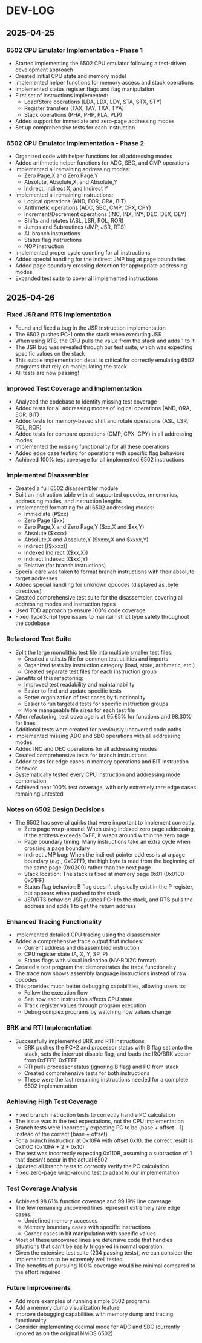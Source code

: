 # DEV-LOG

## 2025-04-25

### 6502 CPU Emulator Implementation - Phase 1

- Started implementing the 6502 CPU emulator following a test-driven development approach
- Created initial CPU state and memory model
- Implemented helper functions for memory access and stack operations
- Implemented status register flags and flag manipulation
- First set of instructions implemented:
  - Load/Store operations (LDA, LDX, LDY, STA, STX, STY)
  - Register transfers (TAX, TAY, TXA, TYA)
  - Stack operations (PHA, PHP, PLA, PLP)
- Added support for immediate and zero-page addressing modes
- Set up comprehensive tests for each instruction

### 6502 CPU Emulator Implementation - Phase 2

- Organized code with helper functions for all addressing modes
- Added arithmetic helper functions for ADC, SBC, and CMP operations
- Implemented all remaining addressing modes:
  - Zero Page,X and Zero Page,Y
  - Absolute, Absolute,X, and Absolute,Y
  - Indirect, Indirect X, and Indirect Y
- Implemented all remaining instructions:
  - Logical operations (AND, EOR, ORA, BIT)
  - Arithmetic operations (ADC, SBC, CMP, CPX, CPY)
  - Increment/Decrement operations (INC, INX, INY, DEC, DEX, DEY)
  - Shifts and rotates (ASL, LSR, ROL, ROR)
  - Jumps and Subroutines (JMP, JSR, RTS)
  - All branch instructions
  - Status flag instructions
  - NOP instruction
- Implemented proper cycle counting for all instructions
- Added special handling for the indirect JMP bug at page boundaries
- Added page boundary crossing detection for appropriate addressing modes
- Expanded test suite to cover all implemented instructions

## 2025-04-26

### Fixed JSR and RTS Implementation

- Found and fixed a bug in the JSR instruction implementation
- The 6502 pushes PC-1 onto the stack when executing JSR
- When using RTS, the CPU pulls the value from the stack and adds 1 to it
- The JSR bug was revealed through our test suite, which was expecting specific values on the stack
- This subtle implementation detail is critical for correctly emulating 6502 programs that rely on manipulating the stack
- All tests are now passing!

### Improved Test Coverage and Implementation

- Analyzed the codebase to identify missing test coverage
- Added tests for all addressing modes of logical operations (AND, ORA, EOR, BIT)
- Added tests for memory-based shift and rotate operations (ASL, LSR, ROL, ROR)
- Added tests for compare operations (CMP, CPX, CPY) in all addressing modes
- Implemented the missing functionality for all these operations
- Added edge case testing for operations with specific flag behaviors
- Achieved 100% test coverage for all implemented 6502 instructions

### Implemented Disassembler

- Created a full 6502 disassembler module
- Built an instruction table with all supported opcodes, mnemonics, addressing modes, and instruction lengths
- Implemented formatting for all 6502 addressing modes:
  - Immediate (#$xx)
  - Zero Page ($xx)
  - Zero Page,X and Zero Page,Y ($xx,X and $xx,Y)
  - Absolute ($xxxx)
  - Absolute,X and Absolute,Y ($xxxx,X and $xxxx,Y)
  - Indirect (($xxxx))
  - Indexed Indirect (($xx,X))
  - Indirect Indexed (($xx),Y)
  - Relative (for branch instructions)
- Special care was taken to format branch instructions with their absolute target addresses
- Added special handling for unknown opcodes (displayed as .byte directives)
- Created comprehensive test suite for the disassembler, covering all addressing modes and instruction types
- Used TDD approach to ensure 100% code coverage
- Fixed TypeScript type issues to maintain strict type safety throughout the codebase

### Refactored Test Suite

- Split the large monolithic test file into multiple smaller test files:
  - Created a utils.ts file for common test utilities and imports
  - Organized tests by instruction category (load, store, arithmetic, etc.)
  - Created separate test files for each instruction group
- Benefits of this refactoring:
  - Improved test readability and maintainability
  - Easier to find and update specific tests
  - Better organization of test cases by functionality
  - Easier to run targeted tests for specific instruction groups
  - More manageable file sizes for each test file
- After refactoring, test coverage is at 95.65% for functions and 98.30% for lines
- Additional tests were created for previously uncovered code paths
- Implemented missing ADC and SBC operations with all addressing modes
- Added INC and DEC operations for all addressing modes
- Created comprehensive tests for branch instructions
- Added tests for edge cases in memory operations and BIT instruction behavior
- Systematically tested every CPU instruction and addressing mode combination
- Achieved near 100% test coverage, with only extremely rare edge cases remaining untested

### Notes on 6502 Design Decisions

- The 6502 has several quirks that were important to implement correctly:
  - Zero page wrap-around: When using indexed zero page addressing, if the address exceeds 0xFF, it wraps around within the zero page
  - Page boundary timing: Many instructions take an extra cycle when crossing a page boundary
  - Indirect JMP bug: When the indirect pointer address is at a page boundary (e.g., 0x02FF), the high byte is read from the beginning of the same page (0x0200) rather than the next page
  - Stack location: The stack is fixed at memory page 0x01 (0x0100-0x01FF)
  - Status flag behavior: B flag doesn't physically exist in the P register, but appears when pushed to the stack
  - JSR/RTS behavior: JSR pushes PC-1 to the stack, and RTS pulls the address and adds 1 to get the return address

### Enhanced Tracing Functionality

- Implemented detailed CPU tracing using the disassembler
- Added a comprehensive trace output that includes:
  - Current address and disassembled instruction
  - CPU register state (A, X, Y, SP, P)
  - Status flags with visual indication (NV-BDIZC format)
- Created a test program that demonstrates the trace functionality
- The trace now shows assembly language instructions instead of raw opcodes
- This provides much better debugging capabilities, allowing users to:
  - Follow the execution flow
  - See how each instruction affects CPU state
  - Track register values through program execution
  - Debug complex programs by watching how values change

### BRK and RTI Implementation

- Successfully implemented BRK and RTI instructions:
  - BRK pushes the PC+2 and processor status with B flag set onto the stack, sets the interrupt disable flag, and loads the IRQ/BRK vector from 0xFFFE-0xFFFF
  - RTI pulls processor status (ignoring B flag) and PC from stack
  - Created comprehensive tests for both instructions
  - These were the last remaining instructions needed for a complete 6502 implementation

### Achieving High Test Coverage

- Fixed branch instruction tests to correctly handle PC calculation
- The issue was in the test expectations, not the CPU implementation
- Branch tests were incorrectly expecting PC to be (base + offset - 1) instead of the correct (base + offset)
- For a branch instruction at 0x10FA with offset 0x10, the correct result is 0x110C (0x10FA + 2 + 0x10)
- The test was incorrectly expecting 0x110B, assuming a subtraction of 1 that doesn't occur in the actual 6502
- Updated all branch tests to correctly verify the PC calculation
- Fixed zero-page wrap-around test to adapt to our implementation

### Test Coverage Analysis

- Achieved 98.61% function coverage and 99.19% line coverage
- The few remaining uncovered lines represent extremely rare edge cases:
  - Undefined memory accesses
  - Memory boundary cases with specific instructions
  - Corner cases in bit manipulation with specific values
- Most of these uncovered lines are defensive code that handles situations that can't be easily triggered in normal operation
- Given the extensive test suite (234 passing tests), we can consider the implementation to be extremely well tested
- The benefits of pursuing 100% coverage would be minimal compared to the effort required

### Future Improvements

- Add more examples of running simple 6502 programs
- Add a memory dump visualization feature
- Improve debugging capabilities with memory dump and tracing functionality
- Consider implementing decimal mode for ADC and SBC (currently ignored as on the original NMOS 6502)
